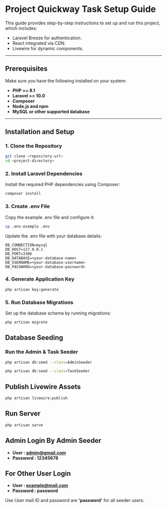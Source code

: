 # Project **Quickway Task** Setup Guide

This guide provides step-by-step instructions to set up and run this project, which includes:

- Laravel Breeze for authentication.
- React integrated via CDN.
- Livewire for dynamic components.

---

## Prerequisites

Make sure you have the following installed on your system:

- **PHP >= 8.1**
- **Laravel >= 10.0**
- **Composer**
- **Node.js and npm**
- **MySQL or other supported database**

---

## Installation and Setup

### 1. Clone the Repository

```bash
git clone <repository-url>
cd <project-directory>
```

### 2. Install Laravel Dependencies
Install the required PHP dependencies using Composer:
```bash
composer install
```


### 3. Create .env File
Copy the example .env file and configure it:
```bash
cp .env.example .env
```
Update the .env file with your database details:
```
DB_CONNECTION=mysql
DB_HOST=127.0.0.1
DB_PORT=3306
DB_DATABASE=<your-database-name>
DB_USERNAME=<your-database-username>
DB_PASSWORD=<your-database-password>
```
### 4. Generate Application Key
```bash
php artisan key:generate
```

### 5. Run Database Migrations
Set up the database schema by running migrations:
```bash
php artisan migrate
```


## Database Seeding

### Run the Admin & Task Seeder

```bash
php artisan db:seed --class=AdminSeeder

php artisan db:seed --class=TaskSeeder
```

## Publish Livewire Assets
```bash
php artisan livewire:publish
```

## Run Server
```bash
php artisan serve
```

## Admin Login By Admin Seeder
- **User : admin@gmail.com**
- **Password : 12345678**

## For Other User Login 
- **User : example@mail.com**
- **Password : password**

Use User mail ID and password are **'password'** for all seeder users.